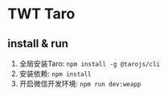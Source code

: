 # TWT Taro

## install & run

1. 全局安装Taro: `npm install -g @tarojs/cli`
2. 安装依赖: `npm install`
3. 开启微信开发环境: `npm run dev:weapp`
